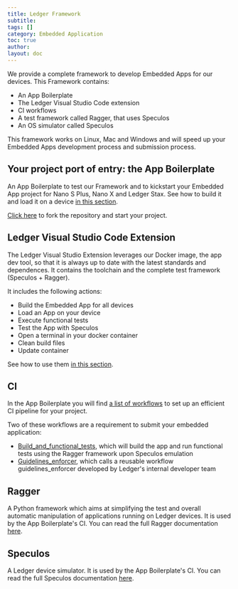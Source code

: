 ```yaml
---
title: Ledger Framework
subtitle:
tags: []
category: Embedded Application
toc: true
author:
layout: doc
---
```


We provide a complete framework to develop Embedded Apps for our devices. This Framework contains:
- An App Boilerplate
- The Ledger Visual Studio Code extension
- CI workflows
- A test framework called Ragger, that uses Speculos
- An OS simulator called Speculos

This framework works on Linux, Mac and Windows and will speed up your Embedded Apps development process and submission process.

## Your project port of entry: the App Boilerplate

An App Boilerplate to test our Framework and to kickstart your Embedded App project for Nano S Plus, Nano X and Ledger Stax. See how to build it and load it on a device [in this section](../build-load).

[Click here](https://github.com/LedgerHQ/app-boilerplate) to fork the repository and start your project.

## Ledger Visual Studio Code Extension

The Ledger Visual Studio Extension leverages our Docker image, the app dev tool, so that it is always up to date with the latest standards and dependences. It contains the toolchain and the complete test framework (Speculos + Ragger).

It includes the following actions:

- Build the Embedded App for all devices
- Load an App on your device
- Execute functional tests
- Test the App with Speculos
- Open a terminal in your docker container
- Clean build files
- Update container

See how to use them [in this section](../build-load).


## CI

In the App Boilerplate you will find [a list of workflows](https://github.com/LedgerHQ/app-boilerplate/tree/master/.github/workflows) to set up an efficient CI pipeline for your project. 

Two of these workflows are a requirement to submit your embedded application:
- [Build_and_functional_tests](https://github.com/LedgerHQ/app-boilerplate/blob/master/.github/workflows/build_and_functional_tests.yml), which will build the app and run functional tests using the Ragger framework upon Speculos emulation
- [Guidelines_enforcer](https://github.com/LedgerHQ/app-boilerplate/blob/master/.github/workflows/guidelines_enforcer.yml), which calls a reusable workflow guidelines_enforcer developed by Ledger's internal developer team


## Ragger

A Python framework which aims at simplifying the test and overall automatic manipulation of applications running on Ledger devices. It is used by the App Boilerplate's CI. You can read the full Ragger documentation [here](https://ledgerhq.github.io/ragger/).

## Speculos

A Ledger device simulator. It is used by the App Boilerplate's CI. You can read the full Speculos documentation [here](https://speculos.ledger.com/).




